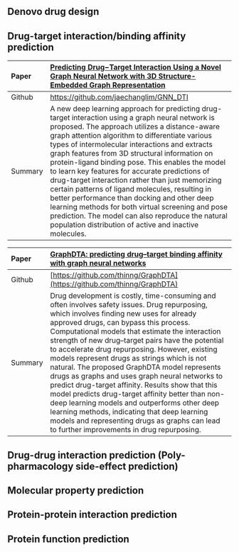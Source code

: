 ## Denovo drug design


## Drug-target interaction/binding affinity prediction

| Paper   | [Predicting Drug−Target Interaction Using a Novel Graph Neural Network with 3D Structure-Embedded Graph Representation](https://pubs.acs.org/doi/full/10.1021/acs.jcim.9b00387)                                                                                                                                                                                                                                                                                                                                                                                                                                                                                                                                                             |
|:--------|:--------------------------------------------------------------------------------------------------------------------------------------------------------------------------------------------------------------------------------------------------------------------------------------------------------------------------------------------------------------------------------------------------------------------------------------------------------------------------------------------------------------------------------------------------------------------------------------------------------------------------------------------------------------------------------------------------------------------------------------------|
| Github  | https://github.com/jaechanglim/GNN_DTI                                                                                                                                                                                                                                                                                                                                                                                                                                                                                                                                                                                                                                                                                                      |
| Summary | A new deep learning approach for predicting drug-target interaction using a graph neural network is proposed. The approach utilizes a distance-aware graph attention algorithm to differentiate various types of intermolecular interactions and extracts graph features from 3D structural information on protein-ligand binding pose. This enables the model to learn key features for accurate predictions of drug-target interaction rather than just memorizing certain patterns of ligand molecules, resulting in better performance than docking and other deep learning methods for both virtual screening and pose prediction. The model can also reproduce the natural population distribution of active and inactive molecules.  |


| Paper   | [GraphDTA: predicting drug–target binding affinity with graph neural networks](https://academic.oup.com/bioinformatics/article/37/8/1140/5942970)                                                                                                                                                                                                                                                                                                                                                                                                                                                                                                                                                                                                                                                                    | 
|:--------|:---------------------------------------------------------------------------------------------------------------------------------------------------------------------------------------------------------------------------------------------------------------------------------------------------------------------------------------------------------------------------------------------------------------------------------------------------------------------------------------------------------------------------------------------------------------------------------------------------------------------------------------------------------------------------------------------------------------------------------------------------------------------------------------------------------------------|
| Github  | [https://github.com/thinng/GraphDTA](https://github.com/thinng/GraphDTA)                                                                                                                                                                                                                                                                                                                                                                                                                                                                                                                                                                                                                                                                                                                                             |
| Summary | Drug development is costly, time-consuming and often involves safety issues. Drug repurposing, which involves finding new uses for already approved drugs, can bypass this process. Computational models that estimate the interaction strength of new drug–target pairs have the potential to accelerate drug repurposing. However, existing models represent drugs as strings which is not natural. The proposed GraphDTA model represents drugs as graphs and uses graph neural networks to predict drug-target affinity. Results show that this model predicts drug-target affinity better than non-deep learning models and outperforms other deep learning methods, indicating that deep learning models and representing drugs as graphs can lead to further improvements in drug repurposing.                |

## Drug-drug interaction prediction (Poly-pharmacology side-effect prediction)

## Molecular property prediction

## Protein-protein interaction prediction

## Protein function prediction




